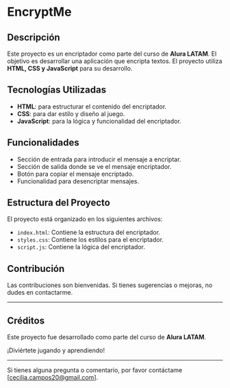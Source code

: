 # EncryptMe

## Descripción

Este proyecto es un encriptador como parte del curso de **Alura LATAM**.
El objetivo es desarrollar una aplicación que encripta textos. El proyecto utiliza **HTML, CSS y JavaScript** para su desarrollo.

## Tecnologías Utilizadas

- **HTML**: para estructurar el contenido del encriptador.
- **CSS**: para dar estilo y diseño al juego.
- **JavaScript**: para la lógica y funcionalidad del encriptador.

## Funcionalidades

- Sección de entrada para introducir el mensaje a encriptar.
- Sección de salida donde se ve el mensaje encriptador.
- Botón para copiar el mensaje encriptado.
- Funcionalidad para desencriptar mensajes.

## Estructura del Proyecto

El proyecto está organizado en los siguientes archivos:

- `index.html`: Contiene la estructura del encriptador.
- `styles.css`: Contiene los estilos para el encriptador.
- `script.js`: Contiene la lógica del encriptador.

## Contribución

Las contribuciones son bienvenidas. Si tienes sugerencias o mejoras, no dudes en contactarme.

---

## Créditos

Este proyecto fue desarrollado como parte del curso de **Alura LATAM**.

¡Diviértete jugando y aprendiendo!

---
Si tienes alguna pregunta o comentario, por favor contáctame [cecilia.campos20@gmail.com].

